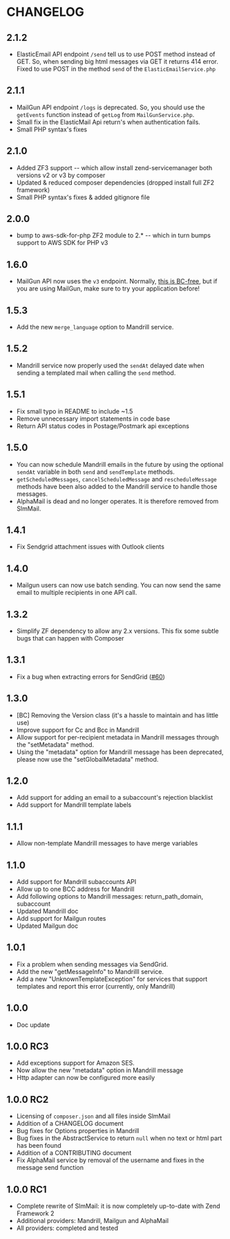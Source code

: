# CHANGELOG
## 2.1.2
- ElasticEmail API endpoint `/send` tell us to use POST method instead of GET. So, when sending big html messages via GET it returns 414 error. Fixed to use POST in the method `send` of the `ElasticEmailService.php`

## 2.1.1
- MailGun API endpoint `/logs` is deprecated. So, you should use the `getEvents` function instead of `getLog` from `MailGunService.php`.
- Small fix in the ElasticMail Api return's when authentication fails.
- Small PHP syntax's fixes 

## 2.1.0
- Added ZF3 support
-- which allow install zend-servicemanager both versions v2 or v3 by composer
- Updated & reduced composer dependencies (dropped install full ZF2 framework)
- Small PHP syntax's fixes & added gitignore file


## 2.0.0
- bump to aws-sdk-for-php ZF2 module to 2.*
-- which in turn bumps support to AWS SDK for PHP v3


## 1.6.0

- MailGun API now uses the `v3` endpoint. Normally, [this is BC-free](http://blog.mailgun.com/default-api-version-now-v3/), but if you are using
MailGun, make sure to try your application before!

## 1.5.3

- Add the new `merge_language` option to Mandrill service.

## 1.5.2

- Mandrill service now properly used the `sendAt` delayed date when sending a templated mail when calling the
`send` method.

## 1.5.1

- Fix small typo in README to include ~1.5
- Remove unnecessary import statements in code base
- Return API status codes in Postage/Postmark api exceptions

## 1.5.0

- You can now schedule Mandrill emails in the future by using the optional `sendAt` variable in both `send` and
`sendTemplate` methods.
- `getScheduledMessages`, `cancelScheduledMessage` and `rescheduleMessage` methods have been also added to the
Mandrill service to handle those messages.
- AlphaMail is dead and no longer operates. It is therefore removed from SlmMail.

## 1.4.1

- Fix Sendgrid attachment issues with Outlook clients

## 1.4.0

- Mailgun users can now use batch sending. You can now send the same email to multiple recipients in one API call.

## 1.3.2

- Simplify ZF dependency to allow any 2.x versions. This fix some subtle bugs that can happen with Composer

## 1.3.1

- Fix a bug when extracting errors for SendGrid ([#60](https://github.com/JouwWeb/SlmMail/pull/60))

## 1.3.0

- [BC] Removing the Version class (it's a hassle to maintain and has little use)
- Improve support for Cc and Bcc in Mandrill
- Allow support for per-recipient metadata in Mandrill messages through the "setMetadata" method.
- Using the "metadata" option for Mandrill message has been deprecated, please now use the "setGlobalMetadata" method.

## 1.2.0

- Add support for adding an email to a subaccount's rejection blacklist
- Add support for Mandrill template labels

## 1.1.1

- Allow non-template Mandrill messages to have merge variables

## 1.1.0

- Add support for Mandrill subaccounts API
- Allow up to one BCC address for Mandrill
- Add following options to Mandrill messages: return_path_domain, subaccount
- Updated Mandrill doc
- Add support for Mailgun routes
- Updated Mailgun doc

## 1.0.1

- Fix a problem when sending messages via SendGrid.
- Add the new "getMessageInfo" to Mandrilll service.
- Add a new "UnknownTemplateException" for services that support templates and report this error (currently, only Mandrill)

## 1.0.0

- Doc update

## 1.0.0 RC3

- Add exceptions support for Amazon SES.
- Now allow the new "metadata" option in Mandrill message
- Http adapter can now be configured more easily

## 1.0.0 RC2

- Licensing of `composer.json` and all files inside SlmMail
- Addition of a CHANGELOG document
- Bug fixes for Options properties in Mandrill
- Bug fixes in the AbstractService to return `null` when no text or html part has been found
- Addition of a CONTRIBUTING document
- Fix AlphaMail service by removal of the username and fixes in the message send function

## 1.0.0 RC1

- Complete rewrite of SlmMail: it is now completely up-to-date with Zend Framework 2
- Additional providers: Mandrill, Mailgun and AlphaMail
- All providers: completed and tested
